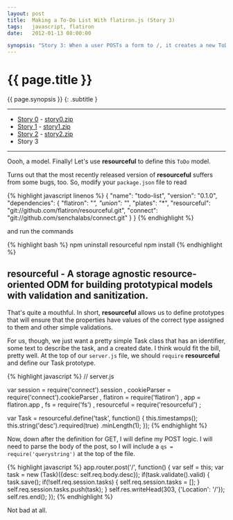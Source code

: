 ```yaml
---
layout: post
title:  Making a To-Do List With flatiron.js (Story 3)
tags:   javascript, flatiron
date:   2012-01-13 08:00:00

synopsis: "Story 3: When a user POSTs a form to /, it creates a new ToDo item, adds it to the session, and redirects to /."
---
```


# {{ page.title }}

{{ page.synopsis }}
{: .subtitle }

-----

* [Story 0](../10/get-to-know-flatiron.js-by-building-a-todo-app-story-0.html) - [story0.zip](/assets/story0.zip)
* [Story 1](../11/get-to-know-flatiron.js-by-building-a-todo-app-story-1.html) - [story1.zip](/assets/story1.zip)
* [Story 2](../12/get-to-know-flatiron.js-by-building-a-todo-app-story-2.html) - [story2.zip](/assets/story2.zip)
* Story 3

-----

Oooh, a model. Finally! Let's use **resourceful** to define this ``ToDo``
model.

Turns out that the most recently released version of **resourceful** suffers
from some bugs, too. So, modify your ``package.json`` file to read

{% highlight javascript linenos %}
{
  "name": "todo-list",
  "version": "0.1.0",
  "dependencies": {
    "flatiron": "*",
    "union": "*",
    "plates": "*",
    "resourceful": "git://github.com/flatiron/resourceful.git",
    "connect": "git://github.com/senchalabs/connect.git"
  }
}
{% endhighlight %}

and run the commands 

{% highlight bash %}
npm uninstall resourceful
npm install
{% endhighlight %}

## resourceful - A storage agnostic resource-oriented ODM for building prototypical models with validation and sanitization.

That's quite a mouthful. In short, **resourceful** allows us to define
prototypes that will ensure that the properties have values of the correct
type assigned to them and other simple validations.

For us, though, we just want a pretty simple Task class that has an
identifier, some text to describe the task, and a created date. I think would
fit the bill, pretty well. At the top of our ``server.js`` file, we should
``require`` **resourceful** and define our Task prototype.

{% highlight javascript %}
// server.js

var session = require('connect').session
  , cookieParser = require('connect').cookieParser
  , flatiron = require('flatiron')
  , app = flatiron.app
  , fs = require('fs')
  , resourceful = require('resourceful')
  ;

var Task = resourceful.define('task', function() {
  this.timestamps();
  this.string('desc').required(true)
                     .minLength(1);
});
{% endhighlight %}

Now, down after the definition for GET, I will define my POST logic. I will 
need to parse the body of the post, so I will include a
``qs = require('querystring')`` at the top of the file.

{% highlight javascript %}
app.router.post('/', function() {
  var self = this;
  var task = new (Task)({desc: self.req.body.desc});
  if(task.validate().valid) {
    task.save();
    if(!self.req.session.tasks) {
      self.req.session.tasks = [];
    }
    self.req.session.tasks.push(task);
  }
  self.res.writeHead(303, {'Location': '/'});
  self.res.end();
});
{% endhighlight %}

Not bad at all.
